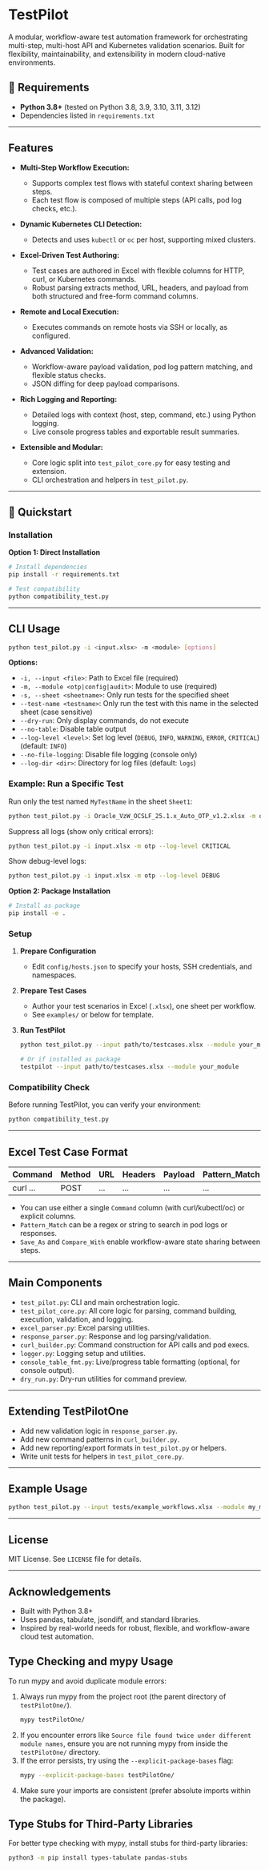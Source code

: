 # TestPilot

A modular, workflow-aware test automation framework for orchestrating multi-step, multi-host API and Kubernetes validation scenarios. Built for flexibility, maintainability, and extensibility in modern cloud-native environments.

## 🔧 Requirements

- **Python 3.8+** (tested on Python 3.8, 3.9, 3.10, 3.11, 3.12)
- Dependencies listed in `requirements.txt`

---

## Features

- **Multi-Step Workflow Execution:**
  - Supports complex test flows with stateful context sharing between steps.
  - Each test flow is composed of multiple steps (API calls, pod log checks, etc.).

- **Dynamic Kubernetes CLI Detection:**
  - Detects and uses `kubectl` or `oc` per host, supporting mixed clusters.

- **Excel-Driven Test Authoring:**
  - Test cases are authored in Excel with flexible columns for HTTP, curl, or Kubernetes commands.
  - Robust parsing extracts method, URL, headers, and payload from both structured and free-form command columns.

- **Remote and Local Execution:**
  - Executes commands on remote hosts via SSH or locally, as configured.

- **Advanced Validation:**
  - Workflow-aware payload validation, pod log pattern matching, and flexible status checks.
  - JSON diffing for deep payload comparisons.

- **Rich Logging and Reporting:**
  - Detailed logs with context (host, step, command, etc.) using Python logging.
  - Live console progress tables and exportable result summaries.

- **Extensible and Modular:**
  - Core logic split into `test_pilot_core.py` for easy testing and extension.
  - CLI orchestration and helpers in `test_pilot.py`.

---

## 🚀 Quickstart

### Installation

**Option 1: Direct Installation**
```bash
# Install dependencies
pip install -r requirements.txt

# Test compatibility
python compatibility_test.py
```

---

## CLI Usage

```bash
python test_pilot.py -i <input.xlsx> -m <module> [options]
```

**Options:**
- `-i, --input <file>`: Path to Excel file (required)
- `-m, --module <otp|config|audit>`: Module to use (required)
- `-s, --sheet <sheetname>`: Only run tests for the specified sheet
- `--test-name <testname>`: Only run the test with this name in the selected sheet (case sensitive)
- `--dry-run`: Only display commands, do not execute
- `--no-table`: Disable table output
- `--log-level <level>`: Set log level (`DEBUG`, `INFO`, `WARNING`, `ERROR`, `CRITICAL`) (default: `INFO`)
- `--no-file-logging`: Disable file logging (console only)
- `--log-dir <dir>`: Directory for log files (default: `logs`)

### Example: Run a Specific Test

Run only the test named `MyTestName` in the sheet `Sheet1`:
```bash
python test_pilot.py -i Oracle_VzW_OCSLF_25.1.x_Auto_OTP_v1.2.xlsx -m otp -s Sheet1 --test-name "MyTestName"
```

Suppress all logs (show only critical errors):
```bash
python test_pilot.py -i input.xlsx -m otp --log-level CRITICAL
```

Show debug-level logs:
```bash
python test_pilot.py -i input.xlsx -m otp --log-level DEBUG
```


**Option 2: Package Installation**
```bash
# Install as package
pip install -e .
```

### Setup

1. **Prepare Configuration**
   - Edit `config/hosts.json` to specify your hosts, SSH credentials, and namespaces.

2. **Prepare Test Cases**
   - Author your test scenarios in Excel (`.xlsx`), one sheet per workflow.
   - See `examples/` or below for template.

3. **Run TestPilot**
   ```bash
   python test_pilot.py --input path/to/testcases.xlsx --module your_module
   
   # Or if installed as package
   testpilot --input path/to/testcases.xlsx --module your_module
   ```

### Compatibility Check

Before running TestPilot, you can verify your environment:
```bash
python compatibility_test.py
```

---

## Excel Test Case Format

| Command | Method | URL | Headers | Payload | Pattern_Match | Expected_Status | Save_As | Compare_With |
|---------|--------|-----|---------|---------|---------------|----------------|---------|--------------|
| curl ... | POST   | ... | ...     | ...     | ...           | 200            | ...     | ...          |

- You can use either a single `Command` column (with curl/kubectl/oc) or explicit columns.
- `Pattern_Match` can be a regex or string to search in pod logs or responses.
- `Save_As` and `Compare_With` enable workflow-aware state sharing between steps.

---

## Main Components

- `test_pilot.py`: CLI and main orchestration logic.
- `test_pilot_core.py`: All core logic for parsing, command building, execution, validation, and logging.
- `excel_parser.py`: Excel parsing utilities.
- `response_parser.py`: Response and log parsing/validation.
- `curl_builder.py`: Command construction for API calls and pod execs.
- `logger.py`: Logging setup and utilities.
- `console_table_fmt.py`: Live/progress table formatting (optional, for console output).
- `dry_run.py`: Dry-run utilities for command preview.

---

## Extending TestPilotOne

- Add new validation logic in `response_parser.py`.
- Add new command patterns in `curl_builder.py`.
- Add new reporting/export formats in `test_pilot.py` or helpers.
- Write unit tests for helpers in `test_pilot_core.py`.

---

## Example Usage

```bash
python test_pilot.py --input tests/example_workflows.xlsx --module my_module
```

---

## License

MIT License. See `LICENSE` file for details.

---

## Acknowledgements

- Built with Python 3.8+
- Uses pandas, tabulate, jsondiff, and standard libraries.
- Inspired by real-world needs for robust, flexible, and workflow-aware cloud test automation.

## Type Checking and mypy Usage

To run mypy and avoid duplicate module errors:

1. Always run mypy from the project root (the parent directory of `testPilotOne/`).
   ```sh
   mypy testPilotOne/
   ```
2. If you encounter errors like `Source file found twice under different module names`, ensure you are not running mypy from inside the `testPilotOne/` directory.
3. If the error persists, try using the `--explicit-package-bases` flag:
   ```sh
   mypy --explicit-package-bases testPilotOne/
   ```
4. Make sure your imports are consistent (prefer absolute imports within the package).

## Type Stubs for Third-Party Libraries

For better type checking with mypy, install stubs for third-party libraries:

```sh
python3 -m pip install types-tabulate pandas-stubs
```
